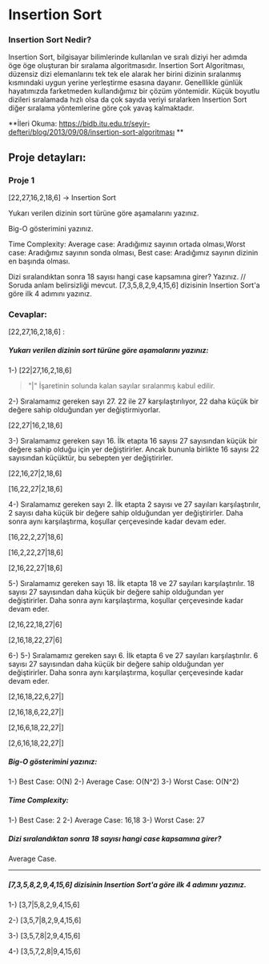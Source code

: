 # Insertion Sort
### Insertion Sort Nedir?
Insertion Sort, bilgisayar bilimlerinde kullanılan ve sıralı diziyi her adımda öge öge oluşturan bir sıralama algoritmasıdır. Insertion Sort Algoritması, düzensiz dizi elemanlarını tek tek ele alarak her birini dizinin sıralanmış kısmındaki uygun yerine yerleştirme esasına dayanır. Genelllikle günlük hayatımızda farketmeden kullandığımız bir çözüm yöntemidir. Küçük boyutlu dizileri sıralamada hızlı olsa da çok sayıda veriyi sıralarken Insertion Sort diğer sıralama yöntemlerine göre çok yavaş kalmaktadır.

**İleri Okuma: https://bidb.itu.edu.tr/seyir-defteri/blog/2013/09/08/insertion-sort-algoritması
**

## Proje detayları:

### Proje 1
[22,27,16,2,18,6] -> Insertion Sort

Yukarı verilen dizinin sort türüne göre aşamalarını yazınız.

Big-O gösterimini yazınız.

Time Complexity: Average case: Aradığımız sayının ortada olması,Worst case: Aradığımız sayının sonda olması, Best case: Aradığımız sayının dizinin en başında olması.

Dizi sıralandıktan sonra 18 sayısı hangi case kapsamına girer? Yazınız. // Soruda anlam belirsizliği mevcut.
[7,3,5,8,2,9,4,15,6] dizisinin Insertion Sort'a göre ilk 4 adımını yazınız.


### Cevaplar:
[22,27,16,2,18,6] :

#####  Yukarı verilen dizinin sort türüne göre aşamalarını yazınız:
1-) [22|27,16,2,18,6] 
> "|" İşaretinin solunda kalan sayılar sıralanmış kabul edilir. 

2-) Sıralamamız gereken sayı 27. 22 ile 27 karşılaştırılıyor, 22 daha küçük bir değere sahip olduğundan yer değiştirmiyorlar.

[22,27|16,2,18,6] 

3-) Sıralamamız gereken sayı 16. İlk etapta 16 sayısı 27 sayısından küçük bir değere sahip olduğu için yer değiştirirler. Ancak bununla birlikte 16 sayısı 22 sayısından küçüktür, bu sebepten yer değiştirirler.

[22,16,27|2,18,6] 

[16,22,27|2,18,6] 

4-) Sıralamamız gereken sayı 2. İlk etapta 2 sayısı ve 27 sayıları karşılaştırılır, 2 sayısı daha küçük bir değere sahip olduğundan yer değiştirirler. Daha sonra aynı karşılaştırma, koşullar çerçevesinde kadar devam eder.

[16,22,2,27|18,6] 

[16,2,22,27|18,6]

[2,16,22,27|18,6]

5-) Sıralamamız gereken sayı 18. İlk etapta 18 ve 27 sayıları karşılaştırılır. 18 sayısı 27 sayısından daha küçük bir değere sahip olduğundan yer değiştirirler. Daha sonra aynı karşılaştırma, koşullar çerçevesinde kadar devam eder.

[2,16,22,18,27|6]

[2,16,18,22,27|6]

6-) 5-) Sıralamamız gereken sayı 6. İlk etapta 6 ve 27 sayıları karşılaştırılır. 6 sayısı 27 sayısından daha küçük bir değere sahip olduğundan yer değiştirirler. Daha sonra aynı karşılaştırma, koşullar çerçevesinde kadar devam eder.

[2,16,18,22,6,27|]

[2,16,18,6,22,27|]

[2,16,6,18,22,27|]

[2,6,16,18,22,27|]

##### Big-O gösterimini yazınız:
1-) Best Case: O(N)
2-) Average Case: O(N^2)
3-) Worst Case: O(N^2)

##### Time Complexity: 
1-) Best Case: 2
2-) Average Case: 16,18
3-) Worst Case: 27

##### Dizi sıralandıktan sonra 18 sayısı hangi case kapsamına girer?
Average Case.



------------
##### [7,3,5,8,2,9,4,15,6] dizisinin Insertion Sort'a göre ilk 4 adımını yazınız.

1-) [3,7|5,8,2,9,4,15,6]

2-) [3,5,7|8,2,9,4,15,6]

3-) [3,5,7,8|2,9,4,15,6]

4-) [3,5,7,2,8|9,4,15,6]
